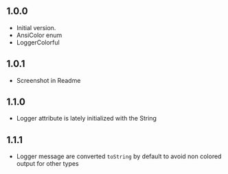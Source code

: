 ## 1.0.0

- Initial version.
- AnsiColor enum
- LoggerColorful

## 1.0.1

- Screenshot in Readme

## 1.1.0

- Logger attribute is lately initialized with the String

## 1.1.1

- Logger message are converted `toString` by default to avoid non colored output for other types
